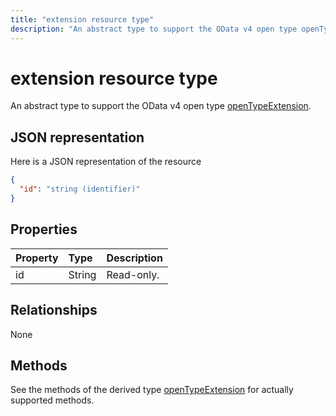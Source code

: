 ---title: "extension resource type"description: "An abstract type to support the OData v4 open type openTypeExtension."---# extension resource type

An abstract type to support the OData v4 open type [openTypeExtension](opentypeextension.md).

## JSON representation

Here is a JSON representation of the resource

<!-- {
  "abstract": "true",
  "baseType": "microsoft.graph.entity",
  "blockType": "resource",
  "openType": true,
  "optionalProperties": [

  ],
  "@odata.type": "microsoft.graph.extension"
}-->

```json
{
  "id": "string (identifier)"
}

```
## Properties
| Property	   | Type	|Description|
|:---------------|:--------|:----------|
|id|String| Read-only.|

## Relationships
None


## Methods

See the methods of the derived type [openTypeExtension](opentypeextension.md) for actually supported methods.


<!-- uuid: 8fcb5dbc-d5aa-4681-8e31-b001d5168d79
2015-10-25 14:57:30 UTC -->
<!-- {
  "type": "#page.annotation",
  "description": "extension resource",
  "keywords": "",
  "section": "documentation",
  "tocPath": ""
}-->